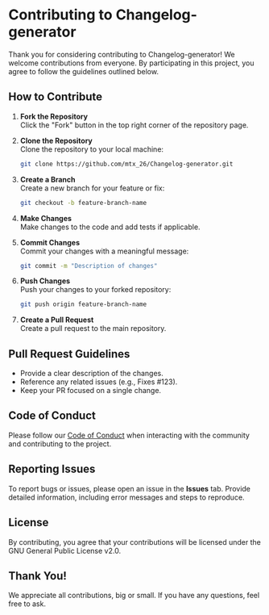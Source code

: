 # Contributing to Changelog-generator

Thank you for considering contributing to Changelog-generator! We welcome contributions from everyone. By participating in this project, you agree to follow the guidelines outlined below.

## How to Contribute

1. **Fork the Repository**  
   Click the "Fork" button in the top right corner of the repository page.

2. **Clone the Repository**  
   Clone the repository to your local machine:
   ```bash
   git clone https://github.com/mtx_26/Changelog-generator.git
   ```

3. **Create a Branch**  
   Create a new branch for your feature or fix:
   ```bash
   git checkout -b feature-branch-name
   ```

4. **Make Changes**  
   Make changes to the code and add tests if applicable.

5. **Commit Changes**  
   Commit your changes with a meaningful message:
   ```bash
   git commit -m "Description of changes"
   ```

6. **Push Changes**  
   Push your changes to your forked repository:
   ```bash
   git push origin feature-branch-name
   ```

7. **Create a Pull Request**  
   Create a pull request to the main repository.

## Pull Request Guidelines

- Provide a clear description of the changes.
- Reference any related issues (e.g., Fixes #123).
- Keep your PR focused on a single change.

## Code of Conduct

Please follow our [Code of Conduct](CODE_OF_CONDUCT.md) when interacting with the community and contributing to the project.

## Reporting Issues

To report bugs or issues, please open an issue in the **Issues** tab. Provide detailed information, including error messages and steps to reproduce.

## License

By contributing, you agree that your contributions will be licensed under the GNU General Public License v2.0.

## Thank You!

We appreciate all contributions, big or small. If you have any questions, feel free to ask.
